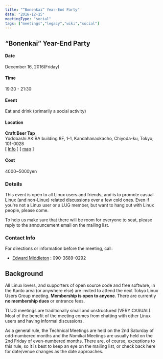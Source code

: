 ```yaml
---
title: "“Bonenkai” Year-End Party"
date: "2016-12-15"
meetingType: "social"
tags: ["meetings","legacy","wiki","social"]
---
```


<h2 id="bonenkai_year_end_party">“Bonenkai” Year-End Party</h2>
<h4 id="date">Date</h4>
<p>December 16, 2016(Friday)</p>
<h4 id="time">Time</h4>
<p>19:30 - 21:30</p>
<h4 id="event">Event</h4>
<p>Eat and drink (primarily a social activity)</p>
<h4 id="location">Location</h4>
<p><strong>Craft Beer Tap</strong><br />
Yodobashi AKIBA building 8F, 1-1, Kandahanaokacho, Chiyoda-ku, Tokyo, 101-0028<br />
[ <a href="https://gurunavi.com/en/a033617/rst/">Info</a> ]
[ <a href="https://goo.gl/maps/xHoBqRLVwJT2">map</a> ]</p>
<h4 id="cost">Cost</h4>
<p>4000~5000yen</p>
<h3 id="details">Details</h3>
<p>This event is open to all Linux users and friends, and is to promote casual Linux (and non-Linux) related discussions over a few cold ones. Even if you're not a Linux user or a LUG member, but want to hang out with Linux people, please come.</p>
<p>To help us make sure that there will be room for everyone to seat, please reply to the announcement email on the mailing list.</p>
<h3 id="contact_info">Contact Info</h3>
<p>For directions or information before the meeting, call:</p>
<ul>
<li><a href="./Edward_Middleton">Edward Middleton</a> : 090-3689-0292</li>
</ul>

<h2 id="introduction">Background</h2>
<p>All Linux lovers, and supporters of open source code and free software, in the Kanto area (or anywhere else) are invited to attend the next Tokyo Linux Users Group meeting. <b>Membership is open to anyone</b>. There are currently <b>no membership dues</b> or entrance fees.</p>
<p>TLUG meetings are traditionally small and unstructured (VERY CASUAL). Most of the benefit of the meeting comes from chatting with other Linux users and having informal discussions.</p>
<p>As a general rule, the Technical Meetings are held on the 2nd Saturday of odd-numbered months and the Nomikai Meetings are usually held on the 2nd Friday of even-numbered months. There are, of course, exceptions to this rule, so it is best to keep an eye on the mailing list, or check back here for date/venue changes as the date approaches.</p>
